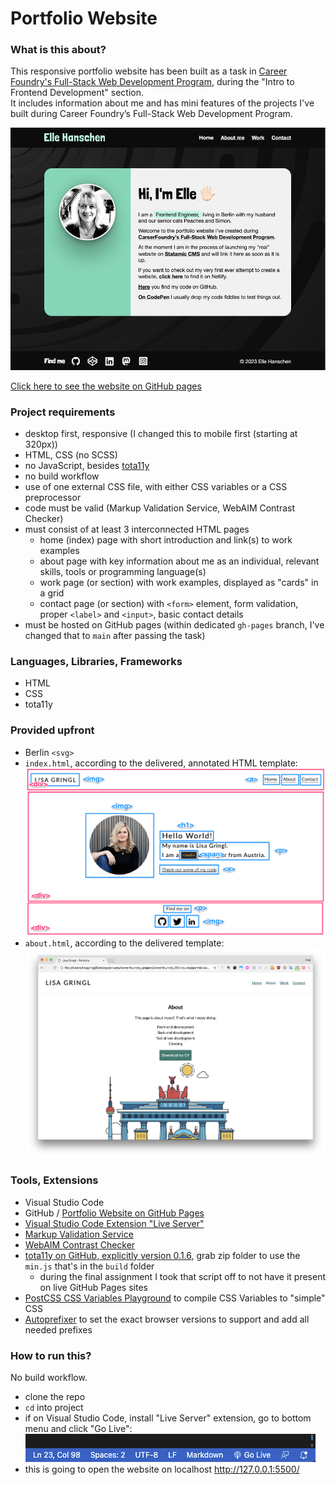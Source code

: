 # Portfolio Website

### What is this about?

This responsive portfolio website has been built as a task in [Career Foundry's Full-Stack Web Development Program](https://careerfoundry.com/en/courses/become-a-web-developer/), during the "Intro to Frontend Development" section. <br>
It includes information about me and has mini features of the projects I've built during Career Foundry’s Full-Stack Web Development Program.

![Screenshot of homepage](img/screenshot-homepage.png)

[Click here to see the website on GitHub pages](https://ellypirelly.github.io/cf-portfolio-website/)

### Project requirements

- desktop first, responsive (I changed this to mobile first (starting at 320px))
- HTML, CSS (no SCSS)
- no JavaScript, besides [tota11y](https://khan.github.io/tota11y/)
- no build workflow
- use of one external CSS file, with either CSS variables or a CSS preprocessor
- code must be valid (Markup Validation Service, WebAIM Contrast Checker)
- must consist of at least 3 interconnected HTML pages
  - home (index) page with short introduction and link(s) to work examples
  - about page with key information about me as an individual, relevant skills, tools or programming language(s)
  - work page (or section) with work examples, displayed as "cards" in a grid
  - contact page (or section) with `<form>` element, form validation, proper `<label>` and `<input>`, basic contact details
- must be hosted on GitHub pages (within dedicated `gh-pages` branch, I've changed that to `main` after passing the task)

### Languages, Libraries, Frameworks

- HTML
- CSS
- tota11y

### Provided upfront

- Berlin `<svg>`
- `index.html`, according to the delivered, annotated HTML template: ![template index](img/template-index-page.jpg)
- `about.html`, according to the delivered template: ![template about](img/template-about-page.png)

### Tools, Extensions

- Visual Studio Code
- GitHub / [Portfolio Website on GitHub Pages](https://ellypirelly.github.io/cf-portfolio-website/)
- [Visual Studio Code Extension "Live Server"](https://marketplace.visualstudio.com/items?itemName=ritwickdey.LiveServer)
- [Markup Validation Service](https://validator.w3.org/)
- [WebAIM Contrast Checker](https://webaim.org/resources/contrastchecker/)
- [tota11y on GitHub, explicitly version 0.1.6](https://github.com/Khan/tota11y/releases/tag/0.1.6), grab zip folder to use the `min.js` that's in the `build` folder
  - during the final assignment I took that script off to not have it present on live GitHub Pages sites
- [PostCSS CSS Variables Playground](https://madlittlemods.github.io/postcss-css-variables/playground/) to compile CSS Variables to "simple" CSS
- [Autoprefixer](http://autoprefixer.github.io/) to set the exact browser versions to support and add all needed prefixes

### How to run this?

No build workflow.

- clone the repo
- `cd` into project
- if on Visual Studio Code, install "Live Server" extension, go to bottom menu and click "Go Live": <br>
  ![Visual Studio Code Screenhot Go Live](img/screenshot-golive.png) <br>
- this is going to open the website on localhost http://127.0.0.1:5500/
